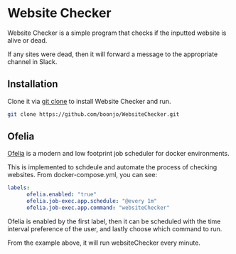 # Website Checker

Website Checker is a simple program that checks if the inputted website is alive or dead.

If any sites were dead, then it will forward a message to the appropriate channel in Slack.

## Installation

Clone it via [git clone](https://github.com/git-guides/git-clone) to install Website Checker and run.

```bash
git clone https://github.com/boonjo/WebsiteChecker.git
```

## Ofelia

[Ofelia](https://github.com/mcuadros/ofelia) is a modern and low footprint job scheduler for docker environments.

This is implemented to schdeule and automate the process of checking websites.
From docker-compose.yml, you can see:

```yml
labels:
      ofelia.enabled: "true"
      ofelia.job-exec.app.schedule: "@every 1m"
      ofelia.job-exec.app.command: "websiteChecker"
```

Ofelia is enabled by the first label, then it can be scheduled with the time interval preference of the user, and lastly choose which command to run. 

From the example above, it will run websiteChecker every minute. 
